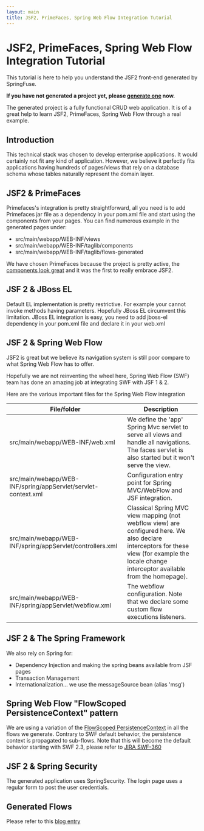 ```yaml
---
layout: main
title: JSF2, PrimeFaces, Spring Web Flow Integration Tutorial 
---
```


# JSF2, PrimeFaces, Spring Web Flow Integration Tutorial
This tutorial is here to help you understand the JSF2 front-end generated by SpringFuse.

<strong>If you have not generated a project yet, please <a href="/">generate one</a> now.</strong>
 
The generated project is a fully functional CRUD web application.
It is of a great help to learn JSF2, PrimeFaces, Spring Web Flow through a real example.

## Introduction

This technical stack was chosen to develop enterprise applications.
It would certainly not fit any kind of application.
However, we believe it perfectly fits applications having hundreds of pages/views that rely on a database schema whose tables naturally represent the domain layer.
	

## JSF2 &amp; PrimeFaces	

Primefaces's integration is pretty straightforward, all you need is to add Primefaces jar file as a dependency in your pom.xml file and start using the components from your pages.
You can find numerous example in the generated pages under: 		 		  

* src/main/webapp/WEB-INF/views
* src/main/webapp/WEB-INF/taglib/components
* src/main/webapp/WEB-INF/taglib/flows-generated

We have chosen PrimeFaces because the project is pretty active, 
the <a href="http://www.primefaces.org/showcase">components look great</a> and it was the first to really embrace JSF2.


## JSF 2 & JBoss EL

Default EL implementation is pretty restrictive. For example your cannot invoke methods having parameters. 
Hopefully JBoss EL circumvent this limitation. JBoss EL integration is easy, you need to add jboss-el dependency in your pom.xml file and
declare it in your web.xml


## JSF 2 & Spring Web Flow

JSF2 is great but we believe its navigation system is still poor compare to what Spring Web Flow has to offer.

Hopefully we are not reinventing the wheel here, Spring Web Flow (SWF) team has done an amazing job at integrating SWF with JSF 1 &amp; 2.

Here are the various important files for the Spring Web Flow integration	
<table class="list">
	<thead>
		<tr>
			<th>File/folder</th>
			<th>Description</th>
		</tr>
	</thead>
	<tbody>
		<tr>
			<td>src/main/webapp/WEB-INF/web.xml</td>
			<td>
				We define the 'app'  Spring Mvc servlet to serve all views and handle all navigations. 
				The faces servlet is also started but it won't serve the view.
			</td>
		</tr>
		<tr>
			<td>src/main/webapp/WEB-INF/spring/appServlet/servlet-context.xml</td>
			<td>
				Configuration entry point for Spring MVC/WebFlow and JSF integration.
			</td>
		</tr>
		<tr>
			<td>src/main/webapp/WEB-INF/spring/appServlet/controllers.xml</td>
			<td>
				Classical Spring MVC view mapping (not webflow view) are configured here. We also declare interceptors for these view (for example the locale change interceptor available from the homepage).
			</td>
		</tr>
		<tr>
			<td>src/main/webapp/WEB-INF/spring/appServlet/webflow.xml</td>
			<td>
				The webflow configuration. Note that we declare some custom flow executions listeners.
			</td>
		</tr>
	</tbody>
</table>

## JSF 2 & The Spring Framework	


We also rely on Spring for:

* Dependency Injection and making the spring beans available from JSF pages
* Transaction Management
* Internationalization... we use the messageSource bean (alias 'msg')
	

## Spring Web Flow "FlowScoped PersistenceContext" pattern	

We are using a variation of the <a href="http://static.springsource.org/spring-webflow/docs/2.2.x/reference/html/ch07s02.html">FlowScoped PersistenceContext</a> in all the flows we generate.
Contrary to SWF default behavior, the persistence context is propagated to sub-flows. Note that this will become the default behavior starting with SWF 2.3, please refer to <a href="https://jira.springsource.org/browse/SWF-360">JIRA SWF-360</a>	 


## JSF 2 & Spring Security	

The generated application uses SpringSecurity. The login page uses a regular form to post the user credentials.

## Generated Flows

Please refer to this <a href="/2011/01/04/springfuse-generates-primefaces-with-spring-webflow-frontend.html">blog entry</a>
